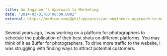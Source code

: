 ```yaml
---
title: An Engineer’s Approach to Marketing
date: "2014-03-01T00:00:00.000Z"
external: https://medium.com/@philippspiess/an-engineers-approach-to-marketing-3e8c8983fb5e
---
```


Several years ago, I was working on a platform for photographers to schedule the publication of their best shots on different platforms. You may think of it as Buffer for photographers. To drive more traffic to the website, I was struggling with finding ways to attract potential customers.
